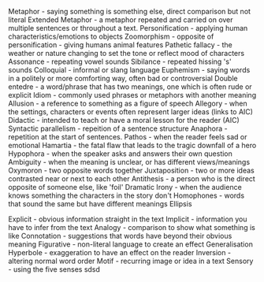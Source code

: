 Metaphor - saying something is something else, direct comparison but not literal
Extended Metaphor - a metaphor repeated and carried on over multiple sentences or throughout a text.
Personification - applying human characteristics/emotions to objects
Zoomorphism - opposite of personification - giving humans animal features
Pathetic fallacy - the weather or nature changing to set the tone or reflect mood of characters
Assonance - repeating vowel sounds
Sibilance - repeated hissing 's' sounds
Colloquial - informal or slang language
Euphemism - saying words in a politely or more comforting way, often bad or controversial
Double entedre - a word/phrase that has two meanings, one which is often rude or explicit
Idiom - commonly used phrases or metaphors with another meaning
Allusion - a reference to something as a figure of speech
Allegory - when the settings, characters or events often represent larger ideas (links to AIC)
Didactic - intended to teach or have a moral lesson for the reader (AIC)
Syntactic parallelism - repeition of a sentence structure
Anaphora - repetition at the start of sentences.
Pathos - when the reader feels sad or emotional
Hamartia - the fatal flaw that leads to the tragic downfall of a hero
Hypophora - when the speaker asks and answers their own question
Ambiguity - when the meaning is unclear, or has different views/meanings 
Oxymoron - two opposite words together
Juxtaposition - two or more ideas contrasted near or next to each other
Antithesis - a person who is the direct opposite of someone else, like 'foil'
Dramatic Irony - when the audience knows something the characters in the story don't
Homophones - words that sound the same but have different meanings
Ellipsis

Explicit - obvious information straight in the text
Implicit - information you have to infer from the text
Analogy - comparison to show what something is like
Connotation - suggestions that words have beyond their obvious meaning
Figurative - non-literal language to create an effect
Generalisation
Hyperbole - exaggeration to have an effect on the reader
Inversion - altering normal word order
Motif - recurring image or idea in a text
Sensory - using the five senses
sdsd